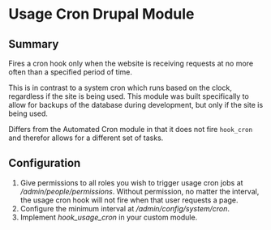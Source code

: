 # Usage Cron Drupal Module

## Summary

Fires a cron hook only when the website is receiving requests at no more often than a specified period of time.

This is in contrast to a system cron which runs based on the clock, regardless if the site is being used.  This module was built specifically to allow for backups of the database during development, but only if the site is being used.

Differs from the Automated Cron module in that it does not fire `hook_cron` and therefor allows for a different set of tasks.

## Configuration

1. Give permissions to all roles you wish to trigger usage cron jobs at _/admin/people/permissions_.  Without permission, no matter the interval, the usage cron hook will not fire when that user requests a page.
1. Configure the minimum interval at _/admin/config/system/cron_.
1. Implement _hook_usage_cron_ in your custom module.
